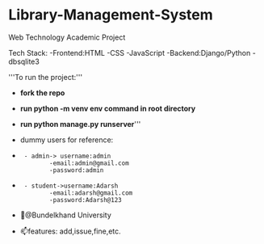 # Library-Management-System
Web Technology Academic Project 

Tech Stack:
   -Frontend:HTML
            -CSS
            -JavaScript
   -Backend:Django/Python
           -dbsqlite3
          
'''To run the project:'''
- **fork the repo**
- **run python -m venv env command in root directory**
- **run python manage.py runserver**'''

- dummy users for reference:
-      - admin-> username:admin
              -email:admin@gmail.com
              -password:admin
-      - student->username:Adarsh
              -email:adarsh@gmail.com
              -password:Adarsh@123
- 👋@Bundelkhand University
- 📫features: add,issue,fine,etc.

